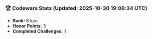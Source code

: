 ### 🏆 Codewars Stats (Updated: 2025-10-30 19:06:34 UTC)

- **Rank:** 8 kyu
- **Honor Points:** 3
- **Completed Challenges:** 1
